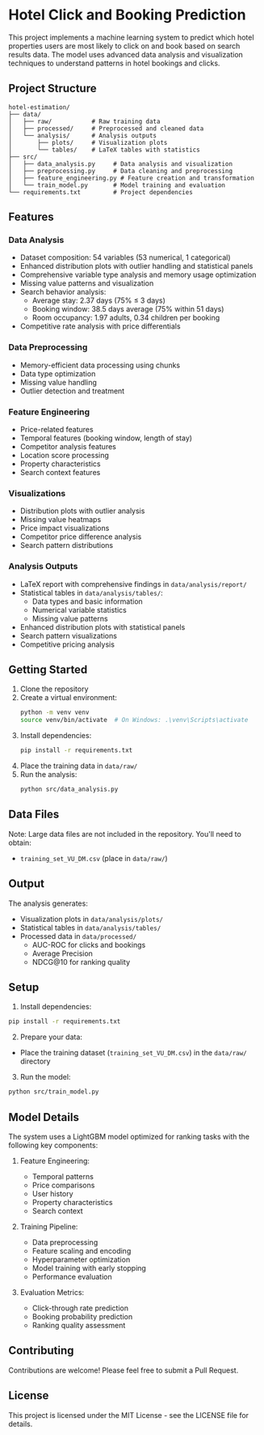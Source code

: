 # Hotel Click and Booking Prediction

This project implements a machine learning system to predict which hotel properties users are most likely to click on and book based on search results data. The model uses advanced data analysis and visualization techniques to understand patterns in hotel bookings and clicks.

## Project Structure

```
hotel-estimation/
├── data/
│   ├── raw/           # Raw training data
│   ├── processed/     # Preprocessed and cleaned data
│   └── analysis/      # Analysis outputs
│       ├── plots/     # Visualization plots
│       └── tables/    # LaTeX tables with statistics
├── src/
│   ├── data_analysis.py     # Data analysis and visualization
│   ├── preprocessing.py     # Data cleaning and preprocessing
│   ├── feature_engineering.py # Feature creation and transformation
│   └── train_model.py       # Model training and evaluation
└── requirements.txt         # Project dependencies
```

## Features

### Data Analysis
- Dataset composition: 54 variables (53 numerical, 1 categorical)
- Enhanced distribution plots with outlier handling and statistical panels
- Comprehensive variable type analysis and memory usage optimization
- Missing value patterns and visualization
- Search behavior analysis:
  - Average stay: 2.37 days (75% ≤ 3 days)
  - Booking window: 38.5 days average (75% within 51 days)
  - Room occupancy: 1.97 adults, 0.34 children per booking
- Competitive rate analysis with price differentials

### Data Preprocessing
- Memory-efficient data processing using chunks
- Data type optimization
- Missing value handling
- Outlier detection and treatment

### Feature Engineering
- Price-related features
- Temporal features (booking window, length of stay)
- Competitor analysis features
- Location score processing
- Property characteristics
- Search context features

### Visualizations
- Distribution plots with outlier analysis
- Missing value heatmaps
- Price impact visualizations
- Competitor price difference analysis
- Search pattern distributions

### Analysis Outputs
- LaTeX report with comprehensive findings in `data/analysis/report/`
- Statistical tables in `data/analysis/tables/`:
  - Data types and basic information
  - Numerical variable statistics
  - Missing value patterns
- Enhanced distribution plots with statistical panels
- Search pattern visualizations
- Competitive pricing analysis

## Getting Started

1. Clone the repository
2. Create a virtual environment:
   ```bash
   python -m venv venv
   source venv/bin/activate  # On Windows: .\venv\Scripts\activate
   ```
3. Install dependencies:
   ```bash
   pip install -r requirements.txt
   ```
4. Place the training data in `data/raw/`
5. Run the analysis:
   ```bash
   python src/data_analysis.py
   ```

## Data Files

Note: Large data files are not included in the repository. You'll need to obtain:
- `training_set_VU_DM.csv` (place in `data/raw/`)

## Output

The analysis generates:
- Visualization plots in `data/analysis/plots/`
- Statistical tables in `data/analysis/tables/`
- Processed data in `data/processed/`
  - AUC-ROC for clicks and bookings
  - Average Precision
  - NDCG@10 for ranking quality

## Setup

1. Install dependencies:
```bash
pip install -r requirements.txt
```

2. Prepare your data:
- Place the training dataset (`training_set_VU_DM.csv`) in the `data/raw/` directory

3. Run the model:
```bash
python src/train_model.py
```

## Model Details

The system uses a LightGBM model optimized for ranking tasks with the following key components:

1. Feature Engineering:
   - Temporal patterns
   - Price comparisons
   - User history
   - Property characteristics
   - Search context

2. Training Pipeline:
   - Data preprocessing
   - Feature scaling and encoding
   - Hyperparameter optimization
   - Model training with early stopping
   - Performance evaluation

3. Evaluation Metrics:
   - Click-through rate prediction
   - Booking probability prediction
   - Ranking quality assessment

## Contributing

Contributions are welcome! Please feel free to submit a Pull Request.

## License

This project is licensed under the MIT License - see the LICENSE file for details.
